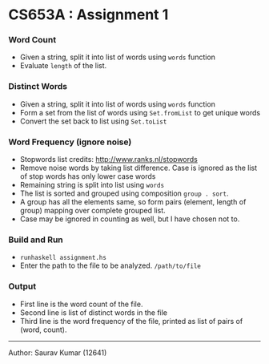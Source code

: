 # CS653A : Assignment 1

### Word Count
- Given a string, split it into list of words using `words` function
- Evaluate `length` of the list.

### Distinct Words
- Given a string, split it into list of words using `words` function
- Form a set from the list of words using `Set.fromList` to get unique words
- Convert the set back to list using `Set.toList`

### Word Frequency (ignore noise)
- Stopwords list credits: http://www.ranks.nl/stopwords
- Remove noise words by taking list difference. Case is ignored as the list of stop words has only lower case words
- Remaining string is split into list using `words`
- The list is sorted and grouped using composition `group . sort`.
- A group has all the elements same, so form pairs (element, length of group) mapping over complete grouped list.
- Case may be ignored in counting as well, but I have chosen not to.

### Build and Run
- `runhaskell assignment.hs`
- Enter the path to the file to be analyzed. `/path/to/file`

### Output
- First line is the word count of the file.
- Second line is list of distinct words in the file
- Third line is the word frequency of the file, printed as list of pairs of (word, count).

-----------------
Author: Saurav Kumar (12641)
